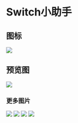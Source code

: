 # Switch小助手 
## 图标

![](https://raw.githubusercontent.com/HuaZao/SwitchKite/master/Switch_icon.png)

## 预览图
![](https://raw.githubusercontent.com/HuaZao/SwitchKite/master/%E6%BC%94%E7%A4%BA.gif)

### 更多图片
![](https://raw.githubusercontent.com/HuaZao/SwitchKite/master/%E9%A2%84%E8%A7%88%E5%9B%BE1.png)
![](https://raw.githubusercontent.com/HuaZao/SwitchKite/master/%E9%A2%84%E8%A7%88%E5%9B%BE2.png)
![](https://raw.githubusercontent.com/HuaZao/SwitchKite/master/%E9%A2%84%E8%A7%88%E5%9B%BE3.png)
![](https://raw.githubusercontent.com/HuaZao/SwitchKite/master/%E9%A2%84%E8%A7%88%E5%9B%BE4.png)




